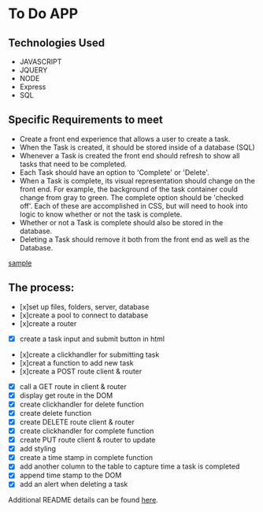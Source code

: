 
To Do APP
==

Technologies Used
-

- JAVASCRIPT
- JQUERY
- NODE
- Express
- SQL

Specific Requirements to meet
-

* Create a front end experience that allows a user to create a task.
* When the Task is created, it should be stored inside of a database (SQL)
* Whenever a Task is created the front end should refresh to show all tasks that need to be completed.
* Each Task should have an option to 'Complete' or 'Delete'.
* When a Task is complete, its visual representation should change on the front end. For example, the background of the task container could change from gray to green. The complete option should be  'checked off'. Each of these are accomplished in CSS, but will need to hook into logic to know whether or not the task is complete.
* Whether or not a Task is complete should also be stored in the database.
* Deleting a Task should remove it both from the front end as well as the Database.

[sample](sample.jpeg)


The process:
---

- [x]set up files, folders, server, database
- [x]create a pool to connect to database
- [x]create a router
- [x] create a task input and submit button in html
- [x]create a clickhandler for submitting task
- [x]creat a function to add new task
- [x]create a POST route client & router
- [x] call a GET route in client & router
- [x] display get route in the DOM
- [x] create clickhandler for delete function
- [x] create delete function
- [x] create DELETE route client & router
- [x] create clickhandler for complete function
- [x] create PUT route client & router to update
- [x] add styling 
- [x] create a time stamp in complete function
- [x] add another column to the table to capture time a task is completed
- [x] append time stamp to the DOM
- [x] add an alert when deleting a task

Additional README details can be found [here](https://github.com/PrimeAcademy/readme-template/blob/master/README.md).

